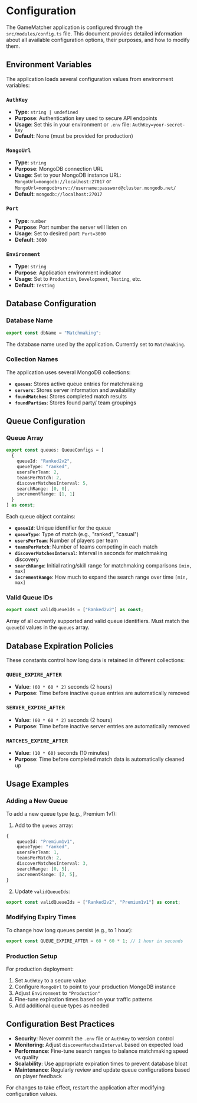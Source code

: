 # Configuration

The GameMatcher application is configured through the `src/modules/config.ts` file. This document provides detailed information about all available configuration options, their purposes, and how to modify them.

## Environment Variables

The application loads several configuration values from environment variables:

### `AuthKey`

- **Type**: `string | undefined`
- **Purpose**: Authentication key used to secure API endpoints
- **Usage**: Set this in your environment or `.env` file: `AuthKey=your-secret-key`
- **Default**: None (must be provided for production)

### `MongoUrl`

- **Type**: `string`
- **Purpose**: MongoDB connection URL
- **Usage**: Set to your MongoDB instance URL: `MongoUrl=mongodb://localhost:27017` or `MongoUrl=mongodb+srv://username:password@cluster.mongodb.net/`
- **Default**: `mongodb://localhost:27017`

### `Port`

- **Type**: `number`
- **Purpose**: Port number the server will listen on
- **Usage**: Set to desired port: `Port=3000`
- **Default**: `3000`

### `Environment`

- **Type**: `string`
- **Purpose**: Application environment indicator
- **Usage**: Set to `Production`, `Development`, `Testing`, etc.
- **Default**: `Testing`

## Database Configuration

### Database Name

```typescript
export const dbName = "Matchmaking";
```

The database name used by the application. Currently set to `Matchmaking`.

### Collection Names

The application uses several MongoDB collections:

- **`queues`**: Stores active queue entries for matchmaking
- **`servers`**: Stores server information and availability
- **`foundMatches`**: Stores completed match results
- **`foundParties`**: Stores found party/ team groupings

## Queue Configuration

### Queue Array

```typescript
export const queues: QueueConfigs = [
  {
    queueId: "Ranked2v2",
    queueType: "ranked",
    usersPerTeam: 2,
    teamsPerMatch: 2,
    discoverMatchesInterval: 5,
    searchRange: [0, 0],
    incrementRange: [1, 1]
  }
] as const;
```

Each queue object contains:

- **`queueId`**: Unique identifier for the queue
- **`queueType`**: Type of match (e.g., "ranked", "casual")
- **`usersPerTeam`**: Number of players per team
- **`teamsPerMatch`**: Number of teams competing in each match
- **`discoverMatchesInterval`**: Interval in seconds for matchmaking discovery
- **`searchRange`**: Initial rating/skill range for matchmaking comparisons `[min, max]`
- **`incrementRange`**: How much to expand the search range over time `[min, max]`

### Valid Queue IDs

```typescript
export const validQueueIds = ["Ranked2v2"] as const;
```

Array of all currently supported and valid queue identifiers. Must match the `queueId` values in the `queues` array.

## Database Expiration Policies

These constants control how long data is retained in different collections:

### `QUEUE_EXPIRE_AFTER`

- **Value**: `(60 * 60 * 2)` seconds (2 hours)
- **Purpose**: Time before inactive queue entries are automatically removed

### `SERVER_EXPIRE_AFTER`

- **Value**: `(60 * 60 * 2)` seconds (2 hours)
- **Purpose**: Time before inactive server entries are automatically removed

### `MATCHES_EXPIRE_AFTER`

- **Value**: `(10 * 60)` seconds (10 minutes)
- **Purpose**: Time before completed match data is automatically cleaned up

## Usage Examples

### Adding a New Queue

To add a new queue type (e.g., Premium 1v1):

1. Add to the `queues` array:

```typescript
{
    queueId: "Premium1v1",
    queueType: "ranked",
    usersPerTeam: 1,
    teamsPerMatch: 2,
    discoverMatchesInterval: 3,
    searchRange: [0, 5],
    incrementRange: [2, 5],
}
```

2. Update `validQueueIds`:

```typescript
export const validQueueIds = ["Ranked2v2", "Premium1v1"] as const;
```

### Modifying Expiry Times

To change how long queues persist (e.g., to 1 hour):

```typescript
export const QUEUE_EXPIRE_AFTER = 60 * 60 * 1; // 1 hour in seconds
```

### Production Setup

For production deployment:

1. Set `AuthKey` to a secure value
2. Configure `MongoUrl` to point to your production MongoDB instance
3. Adjust `Environment` to `"Production"`
4. Fine-tune expiration times based on your traffic patterns
5. Add additional queue types as needed

## Configuration Best Practices

- **Security**: Never commit the `.env` file or `AuthKey` to version control
- **Monitoring**: Adjust `discoverMatchesInterval` based on expected load
- **Performance**: Fine-tune search ranges to balance matchmaking speed vs quality
- **Scalability**: Use appropriate expiration times to prevent database bloat
- **Maintenance**: Regularly review and update queue configurations based on player feedback

For changes to take effect, restart the application after modifying configuration values.
